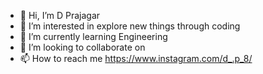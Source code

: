 - 👋 Hi, I’m D Prajagar
- 👀 I’m interested in explore new things through coding
- 🌱 I’m currently learning Engineering
- 💞️ I’m looking to collaborate on 
- 📫 How to reach me https://www.instagram.com/d_.p_8/

<!---
D Prajagar is a ✨ special ✨ repository because its `README.md` (this file) appears on your GitHub profile.
You can click the Preview link to take a look at your changes.
--->

